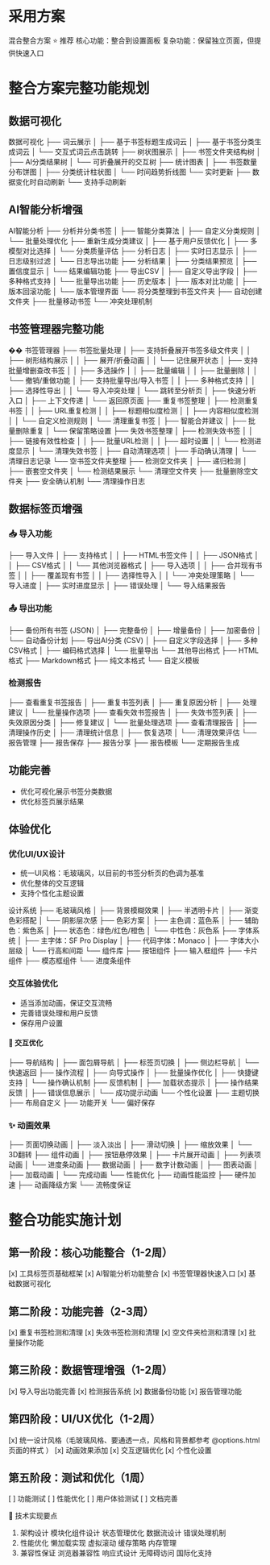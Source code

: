 # 采用方案
混合整合方案 ⭐ 推荐
核心功能：整合到设置面板
复杂功能：保留独立页面，但提供快速入口

# 整合方案完整功能规划
## 数据可视化
数据可视化
├── 词云展示
│   ├── 基于书签标题生成词云
│   ├── 基于书签分类生成词云
│   └── 交互式词云点击跳转
├── 树状图展示
│   ├── 书签文件夹结构树
│   ├── AI分类结果树
│   └── 可折叠展开的交互树
├── 统计图表
│   ├── 书签数量分布饼图
│   ├── 分类统计柱状图
│   └── 时间趋势折线图
└── 实时更新
    ├── 数据变化时自动刷新
    └── 支持手动刷新

## AI智能分析增强
AI智能分析
├── 分析并分类书签
│   ├── 智能分类算法
│   ├── 自定义分类规则
│   └── 批量处理优化
├── 重新生成分类建议
│   ├── 基于用户反馈优化
│   ├── 多模型对比选择
│   └── 分类质量评估
├── 分析日志
│   ├── 实时日志显示
│   ├── 日志级别过滤
│   └── 日志导出功能
├── 分析结果
│   ├── 分类结果预览
│   ├── 置信度显示
│   └── 结果编辑功能
├── 导出CSV
│   ├── 自定义导出字段
│   ├── 多种格式支持
│   └── 批量导出功能
├── 历史版本
│   ├── 版本对比功能
│   ├── 版本回滚功能
│   └── 版本管理界面
└── 将分类整理到书签文件夹
    ├── 自动创建文件夹
    ├── 批量移动书签
    └── 冲突处理机制

## 书签管理器完整功能
�� 书签管理器
├── 书签批量处理
│   ├── 支持折叠展开书签多级文件夹
│   │   ├── 树形结构展示
│   │   ├── 展开/折叠动画
│   │   └── 记住展开状态
│   ├── 支持批量增删查改书签
│   │   ├── 多选操作
│   │   ├── 批量编辑
│   │   ├── 批量删除
│   │   └── 撤销/重做功能
│   ├── 支持批量导出/导入书签
│   │   ├── 多种格式支持
│   │   ├── 选择性导出
│   │   └── 导入冲突处理
│   └── 跳转至分析页
│       ├── 快速分析入口
│       ├── 上下文传递
│       └── 返回原页面
├── 重复书签整理
│   ├── 检测重复书签
│   │   ├── URL重复检测
│   │   ├── 标题相似度检测
│   │   ├── 内容相似度检测
│   │   └── 自定义检测规则
│   └── 清理重复书签
│       ├── 智能合并建议
│       ├── 批量删除重复
│       └── 保留策略设置
├── 失效书签整理
│   ├── 检测失效书签
│   │   ├── 链接有效性检查
│   │   ├── 批量URL检测
│   │   ├── 超时设置
│   │   └── 检测进度显示
│   └── 清理失效书签
│       ├── 自动清理选项
│       ├── 手动确认清理
│       └── 清理日志记录
└── 空书签文件夹整理
    ├── 检测空文件夹
    │   ├── 递归检测
    │   ├── 嵌套空文件夹
    │   └── 检测结果展示
    └── 清理空文件夹
        ├── 批量删除空文件夹
        ├── 安全确认机制
        └── 清理操作日志


## 数据标签页增强
### 📥 导入功能
├── 导入文件
│   ├── 支持格式
│   │   ├── HTML书签文件
│   │   ├── JSON格式
│   │   ├── CSV格式
│   │   └── 其他浏览器格式
│   ├── 导入选项
│   │   ├── 合并现有书签
│   │   ├── 覆盖现有书签
│   │   ├── 选择性导入
│   │   └── 冲突处理策略
│   └── 导入进度
│       ├── 实时进度显示
│       ├── 错误处理
│       └── 导入结果报告

### 📤 导出功能
├── 备份所有书签 (JSON)
│   ├── 完整备份
│   ├── 增量备份
│   ├── 加密备份
│   └── 自动备份计划
├── 导出AI分类 (CSV)
│   ├── 自定义字段选择
│   ├── 多种CSV格式
│   ├── 编码格式选择
│   └── 批量导出
└── 其他导出格式
    ├── HTML格式
    ├── Markdown格式
    ├── 纯文本格式
    └── 自定义模板


### 检测报告
├── 查看重复书签报告
│   ├── 重复书签列表
│   ├── 重复原因分析
│   ├── 处理建议
│   └── 批量操作选项
├── 查看失效书签报告
│   ├── 失效书签列表
│   ├── 失效原因分类
│   ├── 修复建议
│   └── 批量处理选项
├── 查看清理报告
│   ├── 清理操作历史
│   ├── 清理统计信息
│   ├── 恢复选项
│   └── 清理效果评估
└── 报告管理
    ├── 报告保存
    ├── 报告分享
    ├── 报告模板
    └── 定期报告生成



## 功能完善
- 优化可视化展示书签分类数据
- 优化标签页展示结果


## 体验优化

### 优化UI/UX设计
- 统一UI风格：毛玻璃风，以目前的书签分析页的色调为基准
- 优化整体的交互逻辑
- 支持个性化主题设置

设计系统
├── 毛玻璃风格
│   ├── 背景模糊效果
│   ├── 半透明卡片
│   ├── 渐变色彩搭配
│   └── 阴影层次感
├── 色彩方案
│   ├── 主色调：蓝色系
│   ├── 辅助色：紫色系
│   ├── 状态色：绿色/红色/橙色
│   └── 中性色：灰色系
├── 字体系统
│   ├── 主字体：SF Pro Display
│   ├── 代码字体：Monaco
│   ├── 字体大小层级
│   └── 行高和间距
└── 组件库
    ├── 按钮组件
    ├── 输入框组件
    ├── 卡片组件
    ├── 模态框组件
    └── 进度条组件
### 交互体验优化
- 适当添加动画，保证交互流畅
- 完善错误处理和用户反馈
- 保存用户设置

#### 🔄 交互优化
├── 导航结构
│   ├── 面包屑导航
│   ├── 标签页切换
│   ├── 侧边栏导航
│   └── 快速返回
├── 操作流程
│   ├── 向导式操作
│   ├── 批量操作优化
│   ├── 快捷键支持
│   └── 操作确认机制
├── 反馈机制
│   ├── 加载状态提示
│   ├── 操作结果反馈
│   ├── 错误信息展示
│   └── 成功提示动画
└── 个性化设置
    ├── 主题切换
    ├── 布局自定义
    ├── 功能开关
    └── 偏好保存

### ✨ 动画效果
├── 页面切换动画
│   ├── 淡入淡出
│   ├── 滑动切换
│   ├── 缩放效果
│   └── 3D翻转
├── 组件动画
│   ├── 按钮悬停效果
│   ├── 卡片展开动画
│   ├── 列表项动画
│   └── 进度条动画
├── 数据动画
│   ├── 数字计数动画
│   ├── 图表动画
│   ├── 加载动画
│   └── 完成动画
└── 性能优化
    ├── 动画性能监控
    ├── 硬件加速
    ├── 动画降级方案
    └── 流畅度保证


# 整合功能实施计划
## 第一阶段：核心功能整合（1-2周）
[x] 工具标签页基础框架
[x] AI智能分析功能整合
[x] 书签管理器快速入口
[x] 基础数据可视化
## 第二阶段：功能完善（2-3周）
[x] 重复书签检测和清理
[x] 失效书签检测和清理
[x] 空文件夹检测和清理
[x] 批量操作功能
## 第三阶段：数据管理增强（1-2周）
[x] 导入导出功能完善
[x] 检测报告系统
[x] 数据备份功能
[x] 报告管理功能
## 第四阶段：UI/UX优化（1-2周）
[x] 统一设计风格（毛玻璃风格、要通透一点，风格和背景都参考 @options.html页面的样式 ）
[x] 动画效果添加
[x] 交互逻辑优化
[x] 个性化设置
## 第五阶段：测试和优化（1周）
[ ] 功能测试
[ ] 性能优化
[ ] 用户体验测试
[ ] 文档完善

📝 技术实现要点
1. 架构设计
模块化组件设计
状态管理优化
数据流设计
错误处理机制
2. 性能优化
懒加载实现
虚拟滚动
缓存策略
内存管理
3. 兼容性保证
浏览器兼容性
响应式设计
无障碍访问
国际化支持